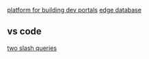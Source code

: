 [platform for building dev portals](https://backstage.io/)
[edge database](https://www.edgedb.com/)

## vs code
[two slash queries](https://marketplace.visualstudio.com/items?itemName=Orta.vscode-twoslash-queries)

